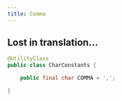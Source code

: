 ```yaml
---
title: Comma
---
```


## Lost in translation...

```java
@UtilityClass
public class CharConstants {

    public final char COMMA = ',';

}
```